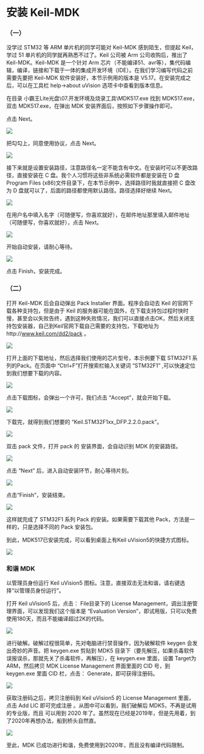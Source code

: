 # 安装 Keil-MDK

### （一）

没学过 STM32 等 ARM 单片机的同学可能对 Keil-MDK 感到陌生，但提起 Keil，学过 51 单片机的同学就再熟悉不过了。Keil 公司被 Arm 公司收购后，推出了 Keil-MDK。Keil-MDK 是一个针对 Arm 芯片（不能编译51、avr等），集代码编辑，编译，链接和下载于一体的集成开发环境（IDE）。在我们学习编写代码之前需要先要把 Keil-MDK 软件安装好，本节示例用的版本是 V5.17。在安装完成之后，可以在工具栏 help->about uVision 选项卡中查看到版本信息。

在目录 小霸王Lite光盘\07.开发环境及烧录工具\MDK517.exe 找到 MDK517.exe，双击 MDK517.exe，在弹出 MDK 安装界面后，按照如下步骤操作即可。

点击 Next。

![](/img/003安装MDK1.png)

把勾勾上，同意使用协议，点击 Next。

![](/img/003安装MDK2.png)

接下来就是设置安装路径，注意路径名一定不能含有中文。在安装时可以不更改路径，直接安装在 C 盘。我个人习惯将这些非系统必需软件都是安装在 D 盘 Program Files (x86)文件目录下，在本节示例中，选择路径时我就直接把 C 盘改为 D 盘就可以了，后面的路径都使用默认路径。路径选择好继续 Next。

![](/img/003安装MDK3.png)

在用户名中填入名字（可随便写，你喜欢就好），在邮件地址那里填入邮件地址（可随便写，你喜欢就好），点击 Next。

![](/img/003安装MDK4.png)

开始自动安装，请耐心等待。

![](/img/003安装MDK5.png)

点击 Finish，安装完成。

### （二）

打开 Keil-MDK 后会自动弹出 Pack Installer 界面。程序会自动去 Keil 的官网下载各种支持包，但是由于 Keil 的服务器可能在国外，在下载支持包过程时快时慢，甚至会以失败告终，遇到这种失败情况，我们可以直接点击OK，然后关闭支持包安装器，自己到Keil官网下载自己需要的支持包，下载地址为http://www.keil.com/dd2/pack 。

![](/img/003安装MDK6.png)

打开上面的下载地址，然后选择我们使用的芯片型号，本示例要下载 STM32F1 系列的Pack。在页面中 “Ctrl+F”打开搜索栏输入关键词 “STM32F1” ,可以快速定位到我们想要下载的内容。

![](/img/003安装MDK7.png)

点击下载图标，会弹出一个许可，我们点击 “Accept”，就会开始下载。

![](/img/003安装MDK8.png)

下载完，就得到我们想要的 “Keil.STM32F1xx_DFP.2.2.0.pack”。

![](/img/003安装MDK9.png)

双击 pack 文件，打开 pack 的 安装界面，会自动识别 MDK 的安装路径。

![](/img/003安装MDK10.png)

点击 “Next” 后，进入自动安装环节，耐心等待片刻。

![](/img/003安装MDK11.png)

点击“Finish”，安装结束。

![](/img/003安装MDK12.png)

这样就完成了 STM32F1 系列 Pack 的安装。如果需要下载其他 Pack，方法是一样的，只是选择不同的 Pack 安装包。

到此，MDK517已安装完成，可以看到桌面上有Keil uVision5的快捷方式图标。

![](/img/003安装MDK16.png)

### 和谐 MDK

以管理员身份运行 Keil uVision5 图标。注意，直接双击无法和谐，请右键选择“以管理员身份运行”。

打开 Keil uVision5 后，点击： File目录下的 License Management，调出注册管理界面，可以发现我们这个版本是 “Evaluation Version”，即试用版，只可以免费使用180天，而且不能编译超过2K的代码。

![](/img/003安装MDK17.png)

进行破解。破解过程很简单，先对电脑进行禁音操作，因为破解软件 keygen 会发出奇妙的声音。把 keygen.exe 剪贴到 MDK5 目录下（要先解压，如果杀毒软件误报误杀，那就先关了杀毒软件，再解压），在 keygen.exe 里面，设置 Target为 ARM，然后拷贝 MDK License Management 界面里面的 CID 号，到 keygen.exe 里面 CID 栏，点击： Generate，即可获得注册码。

![](/img/003安装MDK18.png)

获取注册码之后，拷贝注册码到 Keil uVision5 的 License Management 里面，点击 Add LIC 即可完成注册 。从图中可以看到，我们破解后 MDK5，不再是试用的专业版，而且 可以用到 2020 年了。虽然现在已经是2019年，但是先用着，到了2020年再想办法，船到桥头自然直。

![](/img/003安装MDK19.png)

至此，MDK 已成功进行和谐，免费使用到2020年，而且没有编译代码限制。